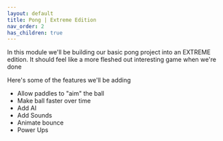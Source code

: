 ```yaml
---
layout: default
title: Pong | Extreme Edition
nav_order: 2
has_children: true
---
```


In this module we'll be building our basic pong project into an EXTREME edition. It should feel like a more fleshed out interesting game when we're done

Here's some of the features we'll be adding

 * Allow paddles to "aim" the ball
 * Make ball faster over time
 * Add AI
 * Add Sounds
 * Animate bounce
 * Power Ups
